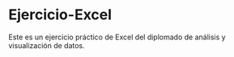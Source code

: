 # Ejercicio-Excel
Este es un ejercicio práctico de Excel del diplomado de análisis y visualización de datos.
